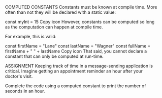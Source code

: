 COMPUTED CONSTANTS
Constants must be known at compile time. More often than not they will be declared with a static value:

const myInt = 15
Copy icon
However, constants can be computed so long as the computation can happen at compile time.

For example, this is valid:

const firstName = "Lane"
const lastName = "Wagner"
const fullName = firstName + " " + lastName
Copy icon
That said, you cannot declare a constant that can only be computed at run-time.

ASSIGNMENT
Keeping track of time in a message-sending application is critical. Imagine getting an appointment reminder an hour after your doctor's visit.

Complete the code using a computed constant to print the number of seconds in an hour.